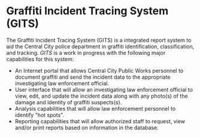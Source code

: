 # Graffiti Incident Tracing System (GITS)

The Graffiti Incident Tracing System (GITS) is a integrated report system to aid
the Central City police department in graffiti identification, classification,
and tracking. *GITS* is a work in progress with the following major capabilities
for this system:

* An Internet portal that allows Central City Public Works personnel to document
  graffiti and send the incident data to the appropriate investigating law
  enforcement official.
* User interface that will allow an investigating law enforcement official to
  view, edit, and update the incident data along with any photo(s) of the damage
  and identity of graffiti suspects(s).
* Analysis capabilities that will allow law enforcement personnel to identify
  "hot spots".
* Reporting capabilities that will allow authorized staff to request, view
  and/or print reports based on information in the database.

